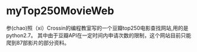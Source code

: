 # myTop250MovieWeb
参(chao)照（xi）Crossin的编程教室写的一个豆瓣top250电影查找网站,用的是python2.7。
其中由于豆瓣API在一定时间内申请次数的限制，这个网站目前只能爬到87部影片的部分资料。
